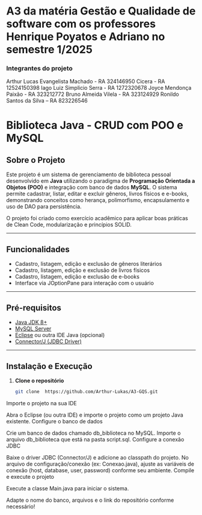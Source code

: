 # A3 da matéria Gestão e Qualidade de software com os professores Henrique Poyatos e Adriano no semestre 1/2025

### Integrantes do projeto

Arthur Lucas Evangelista Machado - RA 324146950
Cicera - RA 12524150398
Iago Luiz Simplicio Serra - RA 1272320678
Joyce Mendonça Paixão - RA 323212772
Bruno Almeida Vilela - RA 323124929
Ronildo Santos da Silva – RA 823226546

# Biblioteca Java - CRUD com POO e MySQL

## Sobre o Projeto

Este projeto é um sistema de gerenciamento de biblioteca pessoal desenvolvido em **Java** utilizando o paradigma de **Programação Orientada a Objetos (POO)** e integração com banco de dados **MySQL**. O sistema permite cadastrar, listar, editar e excluir gêneros, livros físicos e e-books, demonstrando conceitos como herança, polimorfismo, encapsulamento e uso de DAO para persistência.

O projeto foi criado como exercício acadêmico para aplicar boas práticas de Clean Code, modularização e princípios SOLID.

---

## Funcionalidades

- Cadastro, listagem, edição e exclusão de gêneros literários
- Cadastro, listagem, edição e exclusão de livros físicos
- Cadastro, listagem, edição e exclusão de e-books
- Interface via JOptionPane para interação com o usuário

---

## Pré-requisitos

- [Java JDK 8+](https://www.oracle.com/java/technologies/downloads/)
- [MySQL Server](https://dev.mysql.com/downloads/mysql/)
- [Eclipse](https://www.eclipse.org/) ou outra IDE Java (opcional)
- [Connector/J (JDBC Driver)](https://dev.mysql.com/downloads/connector/j/)

---

## Instalação e Execução

1. **Clone o repositório**
   ```bash
   git clone  https://github.com/Arthur-Lukas/A3-GQS.git

Importe o projeto na sua IDE

Abra o Eclipse (ou outra IDE) e importe o projeto como um projeto Java existente.
Configure o banco de dados

Crie um banco de dados chamado db_biblioteca no MySQL.
Importe o arquivo db_biblioteca que está na pasta script.sql.
Configure a conexão JDBC

Baixe o driver JDBC (Connector/J) e adicione ao classpath do projeto.
No arquivo de configuração/conexão (ex: Conexao.java), ajuste as variáveis de conexão (host, database, user, password) conforme seu ambiente.
Compile e execute o projeto

Execute a classe Main.java para iniciar o sistema.

Adapte o nome do banco, arquivos e o link do repositório conforme necessário!

